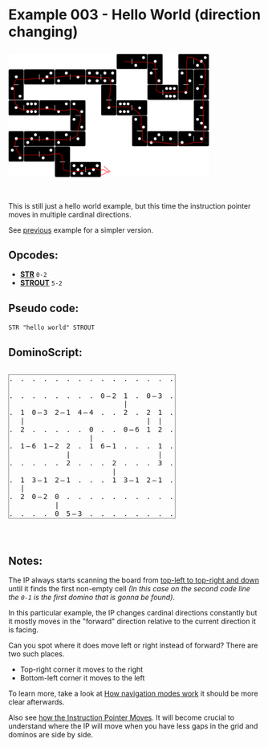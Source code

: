 Example 003 - Hello World (direction changing)
=======================================

<img style="margin: 0.5rem 0 2rem;" src="../docs/example-003-flow.png" alt="Dominos" width="400">

This is still just a hello world example, but this time the instruction pointer moves in multiple cardinal directions.

See [previous](002_hello_world_commented.md) example for a simpler version.

## Opcodes:
- [**STR**](../readme.md#str) `0-2`
- [**STROUT**](../readme.md#strout) `5-2`

## Pseudo code: 
```
STR "hello world" STROUT
```

## DominoScript:

<pre class="ds">
. . . . . . . . . . . . . . .
                             
. . . . . . . . 0—2 1 . 0—3 .
                    |        
. 1 0—3 2—1 4—4 . . 2 . 2 1 .
  |                     | |  
. 2 . . . . . 0 . . 0—6 1 2 .
              |              
. 1—6 1—2 2 . 1 6—1 . . . 1 .
          |               |  
. . . . . 2 . . . 2 . . . 3 .
                  |          
. 1 3—1 2—1 . . . 1 3—1 2—1 .
  |                          
. 2 0—2 0 . . . . . . . . . .
        |                    
. . . . 0 5—3 . . . . . . . .
</pre>



## Notes:


The IP always starts scanning the board from <ins>top-left to top-right and down</ins> until it finds the first non-empty cell *(In this case on the second code line the `0-1` is the first domino that is gonna be found)*.

In this particular example, the IP changes cardinal directions constantly but it mostly moves in the "forward" direction relative to the current direction it is facing.

Can you spot where it does move left or right instead of forward? There are two such places.
- Top-right corner it moves to the right
- Bottom-left corner it moves to the left

To learn more, take a look at [How navigation modes work](../readme.md#how-navigation-modes-work) it should be more clear afterwards.


Also see [how the Instruction Pointer Moves](../readme.md#how-the-instruction-pointer-moves). It will become crucial to understand where the IP will move when you have less gaps in the grid and dominos are side by side.

<style>
  .ds {position: relative;line-height: 1.2;letter-spacing: 3px;border: 1px solid gray;margin-bottom: 2.5rem;display: inline-block;}
</style>
